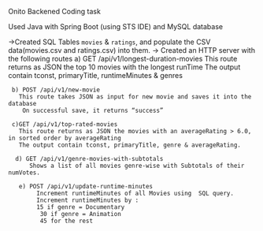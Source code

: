 Onito Backened Coding task

  Used Java with Spring Boot (using STS IDE) and MySQL database
  
->Created SQL Tables `movies` & `ratings`, and populate the CSV data(movies.csv and ratings.csv) into them.
-> Created an HTTP server with the following routes
     a) GET /api/v1/longest-duration-movies
         This route returns as JSON the top 10 movies with the longest runTime
         The output contain tconst, primaryTitle, runtimeMinutes & genres
     
     b) POST /api/v1/new-movie
       This route takes JSON as input for new movie and saves it into the database
        On successful save, it returns “success”
     
     c)GET /api/v1/top-rated-movies
       This route returns as JSON the movies with an averageRating > 6.0, in sorted order by averageRating
       The output contain tconst, primaryTitle, genre & averageRating.

      d) GET /api/v1/genre-movies-with-subtotals
          Shows a list of all movies genre-wise with Subtotals of their numVotes.
          
       e) POST /api/v1/update-runtime-minutes
            Increment runtimeMinutes of all Movies using  SQL query.
            Increment runtimeMinutes by :
            15 if genre = Documentary
             30 if genre = Animation
             45 for the rest
     

